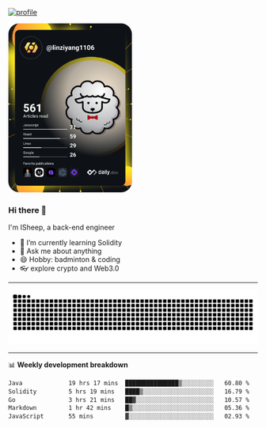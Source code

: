 [![profile](https://user-images.githubusercontent.com/54968314/208005045-e4b42f3b-833d-4242-bfcc-e764865553a2.svg)](https://www.calligrapher.ai/)

<a href="https://app.daily.dev/linziyang1106"><img src="/devcard.png" width="250" alt="ISheep's Dev Card"/></a>

### Hi there 🐏

I'm ISheep, a back-end engineer

- 🔭 I’m currently learning Solidity
- 💬 Ask me about anything
- 😄 Hobby: badminton & coding
- 👓 explore crypto and Web3.0

-------

![](https://raw.githubusercontent.com/ISheepp/ISheepp/output/github-contribution-grid-snake.svg)

-------

📊 **Weekly development breakdown**
<!--START_SECTION:waka-->

```txt
Java             19 hrs 17 mins  ███████████████▒░░░░░░░░░   60.80 %
Solidity         5 hrs 19 mins   ████▒░░░░░░░░░░░░░░░░░░░░   16.79 %
Go               3 hrs 21 mins   ██▓░░░░░░░░░░░░░░░░░░░░░░   10.57 %
Markdown         1 hr 42 mins    █▒░░░░░░░░░░░░░░░░░░░░░░░   05.36 %
JavaScript       55 mins         ▓░░░░░░░░░░░░░░░░░░░░░░░░   02.93 %
```

<!--END_SECTION:waka-->
